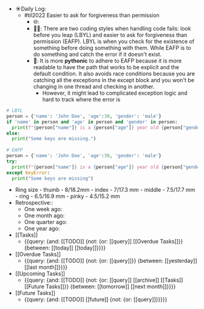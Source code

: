 - ☀️Daily Log:
    - #til2022 Easier to ask for forgiveness than permission
        - 🌐: 
        - 💁‍♂️: There are two coding styles when handling code fails: look before you leap (LBYL) and easier to ask for forgiveness than permission (EAFP). LBYL is when you check for the existence of something before doing something with them. While EAFP is to do something and catch the error if it doesn't exist.
        - 🤔: It is more __pythonic__ to adhere to EAFP because it is more readable to have the path that works to be explicit and the default condition. It also avoids race conditions because you are catching all the exceptions in the except block and you won't be changing in one thread and checking in another.
            - However, it might lead to complicated exception logic and hard to track where the error is
```python
# LBYL
person = {'name': 'John Doe', 'age':30, 'gender': 'male'}
if 'name' in person and 'age' in person and 'gender' in person:
  print(f"{person["name"]} is a {person["age"]} year old {person["gender"]}")
else:
  print("Some keys are missing.")
  
# EAFP
person = {'name': 'John Doe', 'age':30, 'gender': 'male'}
try:
  print(f"{person["name"]} is a {person["age"]} year old {person["gender"]}")
except KeyError:
  print("Some keys are missing")
```

- Ring size
        - thumb - 8/18.2mm
        - index - 7/17.3 mm
        - middle - 7.5/17.7 mm
        - ring - 6.5/16.9 mm
        - pinky - 4.5/15.2 mm
- Retrospective::
    - One week ago:
    - One month ago:
    - One quarter ago:
    - One year ago:
- [[Tasks]]
    - {{query: {and: [[TODO]] {not: {or: [[query]] [[Overdue Tasks]]}} {between: [[today]] [[today]]}}}}
- [[Overdue Tasks]]
    - {{query: {and: [[TODO]] {not: {or: [[query]]}} {between: [[yesterday]] [[last month]]}}}}
- [[Upcoming Tasks]]
    - {{query: {and: [[TODO]] {not: {or: [[query]] [[archive]] [[Tasks]] [[Future Tasks]]}} {between: [[tomorrow]] [[next month]]}}}}
- [[Future Tasks]]
    - {{query: {and: [[TODO]] [[future]] {not: {or: [[query]]}}}}}

